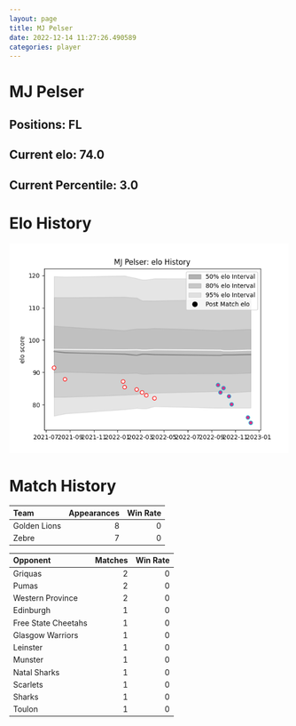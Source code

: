 ```yaml
---  
layout: page  
title: MJ Pelser  
date: 2022-12-14 11:27:26.490589  
categories: player  
---
```

# MJ Pelser

## Positions: FL

## Current elo: 74.0

## Current Percentile: 3.0

# Elo History


![elo history](history_MJPelser.png)
# Match History


| Team         |   Appearances |   Win Rate |
|:-------------|--------------:|-----------:|
| Golden Lions |             8 |          0 |
| Zebre        |             7 |          0 |

| Opponent            |   Matches |   Win Rate |
|:--------------------|----------:|-----------:|
| Griquas             |         2 |          0 |
| Pumas               |         2 |          0 |
| Western Province    |         2 |          0 |
| Edinburgh           |         1 |          0 |
| Free State Cheetahs |         1 |          0 |
| Glasgow Warriors    |         1 |          0 |
| Leinster            |         1 |          0 |
| Munster             |         1 |          0 |
| Natal Sharks        |         1 |          0 |
| Scarlets            |         1 |          0 |
| Sharks              |         1 |          0 |
| Toulon              |         1 |          0 |